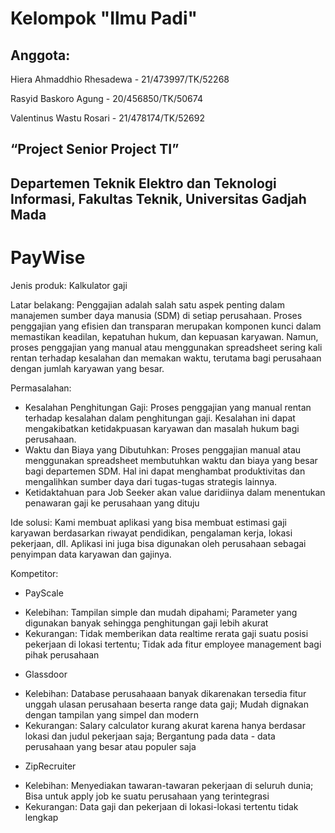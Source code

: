 # Kelompok "Ilmu Padi"

## Anggota:

Hiera Ahmaddhio Rhesadewa - 21/473997/TK/52268

Rasyid Baskoro Agung - 20/456850/TK/50674

Valentinus Wastu Rosari - 21/478174/TK/52692

## “Project Senior Project TI”

## Departemen Teknik Elektro dan Teknologi Informasi, Fakultas Teknik, Universitas Gadjah Mada

# PayWise

Jenis produk: Kalkulator gaji

Latar belakang: Penggajian adalah salah satu aspek penting dalam manajemen sumber daya manusia
(SDM) di setiap perusahaan. Proses penggajian yang efisien dan transparan merupakan
komponen kunci dalam memastikan keadilan, kepatuhan hukum, dan kepuasan
karyawan. Namun, proses penggajian yang manual atau menggunakan spreadsheet
sering kali rentan terhadap kesalahan dan memakan waktu, terutama bagi perusahaan
dengan jumlah karyawan yang besar.

Permasalahan:

- Kesalahan Penghitungan Gaji: Proses penggajian yang manual rentan terhadap
  kesalahan dalam penghitungan gaji. Kesalahan ini dapat mengakibatkan
  ketidakpuasan karyawan dan masalah hukum bagi perusahaan.
- Waktu dan Biaya yang Dibutuhkan: Proses penggajian manual atau menggunakan
  spreadsheet membutuhkan waktu dan biaya yang besar bagi departemen SDM.
  Hal ini dapat menghambat produktivitas dan mengalihkan sumber daya dari
  tugas-tugas strategis lainnya.
- Ketidaktahuan para Job Seeker akan value daridiinya dalam menentukan
  penawaran gaji ke perusahaan yang dituju

Ide solusi: Kami membuat aplikasi yang bisa membuat estimasi gaji karyawan berdasarkan riwayat
pendidikan, pengalaman kerja, lokasi pekerjaan, dll. Aplikasi ini juga bisa digunakan oleh
perusahaan sebagai penyimpan data karyawan dan gajinya.

Kompetitor:

- PayScale

* Kelebihan: Tampilan simple dan mudah dipahami; Parameter yang digunakan banyak
  sehingga penghitungan gaji lebih akurat
* Kekurangan: Tidak memberikan data realtime
  rerata gaji suatu posisi pekerjaan di
  lokasi tertentu; Tidak ada fitur employee
  management bagi pihak perusahaan

- Glassdoor

* Kelebihan: Database perusahaaan banyak
  dikarenakan tersedia fitur unggah
  ulasan perusahaan beserta range data
  gaji; Mudah dignakan dengan tampilan yang
  simpel dan modern
* Kekurangan: Salary calculator kurang akurat
  karena hanya berdasar lokasi dan
  judul pekerjaan saja; Bergantung pada data - data
  perusahaan yang besar atau populer
  saja

- ZipRecruiter

* Kelebihan: Menyediakan tawaran-tawaran
  pekerjaan di seluruh dunia; Bisa untuk apply job ke suatu
  perusahaan yang terintegrasi
* Kekurangan: Data gaji dan pekerjaan di
  lokasi-lokasi tertentu tidak lengkap
